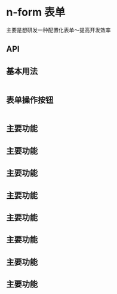 # n-form 表单

主要是想研发一种配置化表单～提高开发效率

## API

## 基本用法

```vue demo src="./form/FormBasic.vue"

```

## 表单操作按钮

```vue demo src="./form/FormMenu.vue"
```

## 主要功能
## 主要功能
## 主要功能
## 主要功能
## 主要功能
## 主要功能
## 主要功能
## 主要功能
